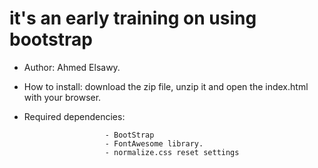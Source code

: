 # it's an early training on using bootstrap


- Author: Ahmed Elsawy.

- How to install: download the zip file, unzip it and open the index.html with your browser.



- Required dependencies: 

                        - BootStrap
                        - FontAwesome library. 
                        - normalize.css reset settings 



    

